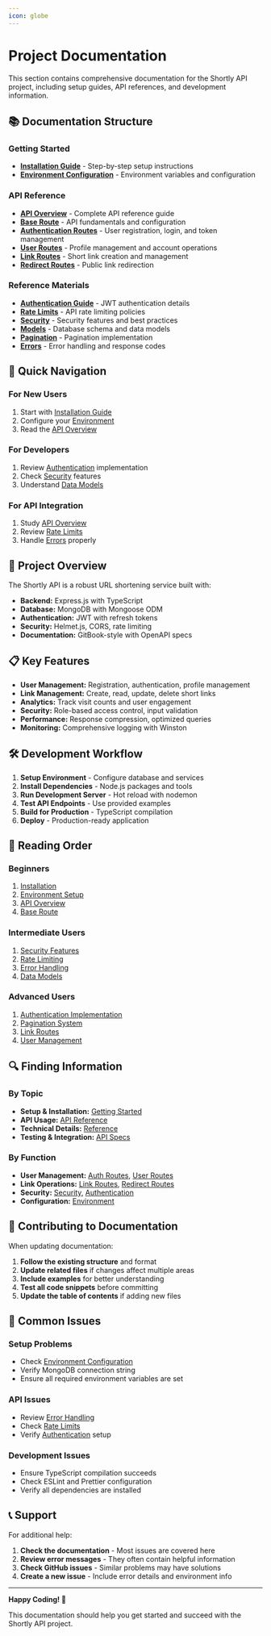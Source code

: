 ```yaml
---
icon: globe
---
```


# Project Documentation

This section contains comprehensive documentation for the Shortly API project, including setup guides, API references, and development information.

## 📚 Documentation Structure

### Getting Started

* [**Installation Guide**](getting-started/installation.md) - Step-by-step setup instructions
* [**Environment Configuration**](getting-started/environment.md) - Environment variables and configuration

### API Reference

* [**API Overview**](api/) - Complete API reference guide
* [**Base Route**](api/base.md) - API fundamentals and configuration
* [**Authentication Routes**](api/auth-routes.md) - User registration, login, and token management
* [**User Routes**](api/user-routes.md) - Profile management and account operations
* [**Link Routes**](api/link-routes.md) - Short link creation and management
* [**Redirect Routes**](api/redirect-routes.md) - Public link redirection

### Reference Materials

* [**Authentication Guide**](reference/authentication.md) - JWT authentication details
* [**Rate Limits**](reference/rate-limits.md) - API rate limiting policies
* [**Security**](reference/security.md) - Security features and best practices
* [**Models**](reference/models.md) - Database schema and data models
* [**Pagination**](reference/pagination.md) - Pagination implementation
* [**Errors**](reference/errors.md) - Error handling and response codes

## 🚀 Quick Navigation

### For New Users

1. Start with [Installation Guide](getting-started/installation.md)
2. Configure your [Environment](getting-started/environment.md)
3. Read the [API Overview](api/)

### For Developers

1. Review [Authentication](reference/authentication.md) implementation
2. Check [Security](reference/security.md) features
3. Understand [Data Models](reference/models.md)

### For API Integration

1. Study [API Overview](api/)
2. Review [Rate Limits](reference/rate-limits.md)
3. Handle [Errors](reference/errors.md) properly

## 🔧 Project Overview

The Shortly API is a robust URL shortening service built with:

* **Backend:** Express.js with TypeScript
* **Database:** MongoDB with Mongoose ODM
* **Authentication:** JWT with refresh tokens
* **Security:** Helmet.js, CORS, rate limiting
* **Documentation:** GitBook-style with OpenAPI specs

## 📋 Key Features

* **User Management:** Registration, authentication, profile management
* **Link Management:** Create, read, update, delete short links
* **Analytics:** Track visit counts and user engagement
* **Security:** Role-based access control, input validation
* **Performance:** Response compression, optimized queries
* **Monitoring:** Comprehensive logging with Winston

## 🛠️ Development Workflow

1. **Setup Environment** - Configure database and services
2. **Install Dependencies** - Node.js packages and tools
3. **Run Development Server** - Hot reload with nodemon
4. **Test API Endpoints** - Use provided examples
5. **Build for Production** - TypeScript compilation
6. **Deploy** - Production-ready application

## 📖 Reading Order

### Beginners

1. [Installation](getting-started/installation.md)
2. [Environment Setup](getting-started/environment.md)
3. [API Overview](api/)
4. [Base Route](api/base.md)

### Intermediate Users

1. [Security Features](reference/security.md)
2. [Rate Limiting](reference/rate-limits.md)
3. [Error Handling](reference/errors.md)
4. [Data Models](reference/models.md)

### Advanced Users

1. [Authentication Implementation](reference/authentication.md)
2. [Pagination System](reference/pagination.md)
3. [Link Routes](api/link-routes.md)
4. [User Management](api/user-routes.md)

## 🔍 Finding Information

### By Topic

* **Setup & Installation:** [Getting Started](getting-started/)
* **API Usage:** [API Reference](api/)
* **Technical Details:** [Reference](reference/)
* **Testing & Integration:** [API Specs](../api-specs/)

### By Function

* **User Management:** [Auth Routes](api/auth-routes.md), [User Routes](api/user-routes.md)
* **Link Operations:** [Link Routes](api/link-routes.md), [Redirect Routes](api/redirect-routes.md)
* **Security:** [Security](reference/security.md), [Authentication](reference/authentication.md)
* **Configuration:** [Environment](getting-started/environment.md)

## 📝 Contributing to Documentation

When updating documentation:

1. **Follow the existing structure** and format
2. **Update related files** if changes affect multiple areas
3. **Include examples** for better understanding
4. **Test all code snippets** before committing
5. **Update the table of contents** if adding new files

## 🚨 Common Issues

### Setup Problems

* Check [Environment Configuration](getting-started/environment.md)
* Verify MongoDB connection string
* Ensure all required environment variables are set

### API Issues

* Review [Error Handling](reference/errors.md)
* Check [Rate Limits](reference/rate-limits.md)
* Verify [Authentication](reference/authentication.md) setup

### Development Issues

* Ensure TypeScript compilation succeeds
* Check ESLint and Prettier configuration
* Verify all dependencies are installed

## 📞 Support

For additional help:

1. **Check the documentation** - Most issues are covered here
2. **Review error messages** - They often contain helpful information
3. **Check GitHub issues** - Similar problems may have solutions
4. **Create a new issue** - Include error details and environment info

***

**Happy Coding! 🎉**

This documentation should help you get started and succeed with the Shortly API project.

